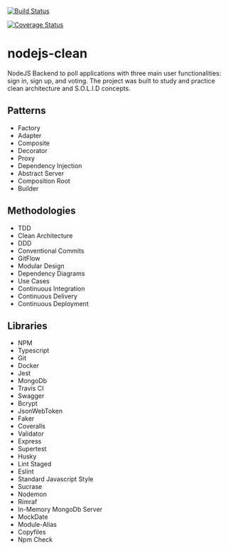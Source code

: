 [![Build Status](https://travis-ci.org/Uezima/nodejs-clean.svg?branch=master)](https://travis-ci.org/Uezima/nodejs-clean)

[![Coverage Status](https://coveralls.io/repos/github/Uezima/nodejs-clean/badge.svg)](https://coveralls.io/github/Uezima/nodejs-clean)

# nodejs-clean
NodeJS Backend to poll applications with three main user functionalities: sign in, sign up, and voting. The project was built to study and practice clean architecture and S.O.L.I.D concepts. 

## Patterns
* Factory
* Adapter
* Composite
* Decorator
* Proxy
* Dependency Injection
* Abstract Server
* Composition Root
* Builder

## Methodologies 
* TDD
* Clean Architecture
* DDD
* Conventional Commits
* GitFlow
* Modular Design
* Dependency Diagrams
* Use Cases
* Continuous Integration
* Continuous Delivery
* Continuous Deployment

## Libraries
* NPM
* Typescript
* Git
* Docker
* Jest
* MongoDb
* Travis CI
* Swagger
* Bcrypt
* JsonWebToken
* Faker
* Coveralls
* Validator
* Express
* Supertest
* Husky
* Lint Staged
* Eslint
* Standard Javascript Style
* Sucrase
* Nodemon
* Rimraf
* In-Memory MongoDb Server
* MockDate
* Module-Alias
* Copyfiles
* Npm Check
